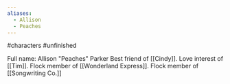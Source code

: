 ```yaml
---
aliases:
  - Allison
  - Peaches
---
```

#characters #unfinished 

Full name: Allison "Peaches" Parker
Best friend of [[Cindy]].
Love interest of [[Tim]].
Flock member of [[Wonderland Express]].
Flock member of [[Songwriting Co.]]


